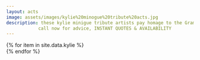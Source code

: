 ```yaml
---
layout: acts
image: assets/images/kylie%20minogue%20tribute%20acts.jpg
description: these kylie minigue tribute artists pay homage to the Grammy award-winning songstress who's popularity has spanned over thirty years. kylie is a style icon and the represention, by two of scotbase's most talented songstresses, Jennie Laine and victoria Jones, have authentically reproduced her wonderful stage costumes.Covering all the hits and mimicking all the moves our jess glynne tribute acts have to be seen to be believed.   These shows are  great for parties, corporate functions, weddings and other special events as they provide all the talent required of a true superstar such as Miss minogue. <hr>
            call now for advice, INSTANT QUOTES & AVAILABILITY
---
```


<div class="row mt-4 mb-4">
  {% for item in site.data.kylie %}
    <div class="col-md-4 mb-5">
      <div class="card border-0 shadow h-100">
        <a href="/acts/{{ item.title | slugify }}">
          <img class="card-img-top" src="{{ item.image_src }}" alt="" />
        </a>
      </div>
    </div>
  {% endfor %}
</div>